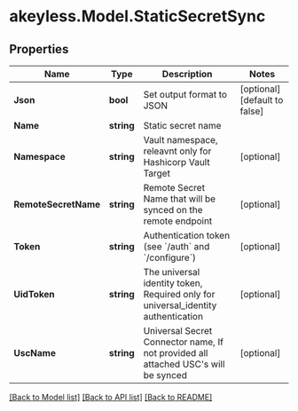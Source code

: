 # akeyless.Model.StaticSecretSync

## Properties

Name | Type | Description | Notes
------------ | ------------- | ------------- | -------------
**Json** | **bool** | Set output format to JSON | [optional] [default to false]
**Name** | **string** | Static secret name | 
**Namespace** | **string** | Vault namespace, releavnt only for Hashicorp Vault Target | [optional] 
**RemoteSecretName** | **string** | Remote Secret Name that will be synced on the remote endpoint | [optional] 
**Token** | **string** | Authentication token (see &#x60;/auth&#x60; and &#x60;/configure&#x60;) | [optional] 
**UidToken** | **string** | The universal identity token, Required only for universal_identity authentication | [optional] 
**UscName** | **string** | Universal Secret Connector name, If not provided all attached USC&#39;s will be synced | [optional] 

[[Back to Model list]](../README.md#documentation-for-models) [[Back to API list]](../README.md#documentation-for-api-endpoints) [[Back to README]](../README.md)

